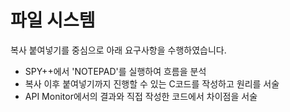 # 파일 시스템

복사 붙여넣기를 중심으로 아래 요구사항을 수행하였습니다.

- SPY++에서 'NOTEPAD'를 실행하여 흐름을 분석
- 복사 이후 붙여넣기까지 진행할 수 있는 C코드를 작성하고 원리를 서술
- API Monitor에서의 결과와 직접 작성한 코드에서 차이점을 서술
